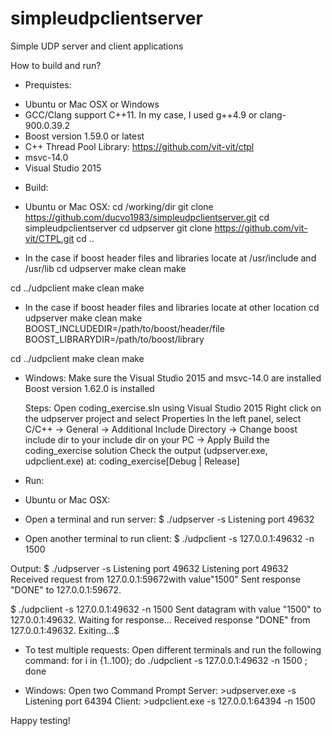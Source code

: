 # simpleudpclientserver
Simple UDP server and client applications

How to build and run?
- Prequistes:
+ Ubuntu or Mac OSX or Windows
+ GCC/Clang support C++11. In my case, I used g++4.9 or clang-900.0.39.2
+ Boost version 1.59.0 or latest 
+ C++ Thread Pool Library: https://github.com/vit-vit/ctpl
+ msvc-14.0
+ Visual Studio 2015

- Build:
+ Ubuntu or Mac OSX:
cd /working/dir
git clone https://github.com/ducvo1983/simpleudpclientserver.git
cd simpleudpclientserver
cd udpserver
git clone https://github.com/vit-vit/CTPL.git
cd ..

+ In the case if boost header files and libraries locate at /usr/include and /usr/lib 
cd udpserver
make clean
make

cd ../udpclient
make clean
make

+ In the case if boost header files and libraries locate at other location
cd udpserver
make clean
make BOOST_INCLUDEDIR=/path/to/boost/header/file BOOST_LIBRARYDIR=/path/to/boost/library

cd ../udpclient
make clean
make

+ Windows:
  Make sure the Visual Studio 2015 and msvc-14.0 are installed
  Boost version 1.62.0 is installed
  
  Steps:
	Open coding_exercise.sln using Visual Studio 2015
	Right click on the udpserver project and select Properties
	In the left panel, select C/C++ -> General -> Additional Include Directory -> Change boost include dir to your include dir on your PC -> Apply
        Build the coding_exercise solution
        Check the output (udpserver.exe, udpclient.exe) at: coding_exercise\[Debug | Release]

- Run:
* Ubuntu or Mac OSX:
+ Open a terminal and run server:
$ ./udpserver -s
Listening port 49632

+ Open another terminal to run client:
$ ./udpclient -s 127.0.0.1:49632 -n 1500

Output:
$ ./udpserver -s
Listening port 49632
Listening port 49632
Received request from 127.0.0.1:59672with value"1500"
Sent response "DONE" to 127.0.0.1:59672.

$ ./udpclient -s 127.0.0.1:49632 -n 1500
Sent datagram with value "1500" to 127.0.0.1:49632. Waiting for response...
Received response  "DONE" from 127.0.0.1:49632.
Exiting...$

+ To test multiple requests:
Open different terminals and run the following command:
for i in {1..100}; do ./udpclient -s 127.0.0.1:49632 -n 1500 ; done

* Windows:
Open two Command Prompt 
	Server:
		>udpserver.exe -s
		Listening port 64394
	Client:
		>udpclient.exe -s 127.0.0.1:64394 -n 1500

Happy testing!
